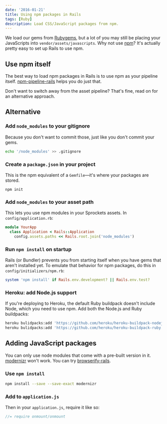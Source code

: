 ```yaml
---
date: '2016-01-21'
title: Using npm packages in Rails
tags: [Ruby]
description: Load CSS/JavaScript packages from npm.
---
```


We load our gems from [Rubygems][], but a lot of you may still be placing your JavaScripts into `vendor/assets/javascripts`. Why not use [npm][]? It's actually pretty easy to set up Rails to use npm.

[rubygems]: https://rubygems.org/
[npm]: https://www.npmjs.com/

## Use npm itself

The best way to load npm packages in Rails is to use npm as your pipeline itself. [npm-pipeline-rails](https://github.com/rstacruz/npm-pipeline-rails) helps you do just that.

Don't want to switch away from the asset pipeline? That's fine, read on for an alternative approach.

## Alternative

### Add `node_modules` to your gitignore

Because you don't want to commit those, just like you don't commit your gems.

```bash
echo '/node_modules' >> .gitignore
```

### Create a `package.json` in your project

This is the npm equivalent of a `Gemfile`—it's where your packages are stored.

```
npm init
```

### Add `node_modules` to your asset path

This lets you use npm modules in your Sprockets assets. In `config/application.rb`:

```rb
module YourApp
  class Application < Rails::Application
    config.assets.paths << Rails.root.join('node_modules')
```

### Run `npm install` on startup

Rails (or Bundler) prevents you from starting itself when you have gems that aren't installed yet. To emulate that behavior for npm packages, do this in `config/initializers/npm.rb`:

```rb
system 'npm install' if Rails.env.development? || Rails.env.test?
```

### Heroku: add Node.js support

If you're deploying to Heroku, the default Ruby buildpack doesn't include Node, which you need to use npm. Add both the Node.js and Ruby buildpacks:

```bash
heroku bulidpacks:add 'https://github.com/heroku/heroku-buildpack-nodejs.git'
heroku bulidpacks:add 'https://github.com/heroku/heroku-buildpack-ruby.git'
```

## Adding JavaScript packages

You can only use node modules that come with a pre-built version in it. [modernizr] won't work. You can try [browserify-rails][].

[browserify-rails]: https://github.com/browserify-rails/browserify-rails

### Use `npm install`

```bash
npm install --save --save-exact modernizr
```

### Add to `application.js`

Then in your `application.js`, require it like so:

```js
//= require onmount/onmount
```

[modernizr]: https://modernizr.com/

